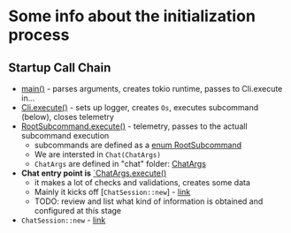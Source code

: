 # Some info about the initialization process

## Startup Call Chain
- [main()](../../crates/chat-cli/src/main.rs) - parses arguments, creates tokio runtime, passes to Cli.execute in...
- [Cli.execute()](../../crates/chat-cli/src/cli/mod.rs#L217) - sets up logger, creates `Os`, executes subcommand (below), closes telemetry
- [RootSubcommand.execute()](../../crates/chat-cli/src/cli/mod.rs#L139) - telemetry, passes to the actuall subcommand execution
  - subcommands are defined as a [enum RootSubcommand](../../crates/chat-cli/src/cli/mod.rs#L93)
  - We are intersted in `Chat(ChatArgs)`
  - `ChatArgs` are defined in "chat" folder:  [ChatArgs](../../crates/chat-cli/src/cli/chat/mod.rs#L210)
- **Chat entry point is** [`ChatArgs.execute()](../../crates/chat-cli/src/cli/chat/mod.rs#L238)
    - it makes a lot of checks and validations, creates some data
    - Mainly it kicks off [`ChatSession::new`] - [link](../../crates/chat-cli/src/cli/chat/mod.rs#L422)
    - TODO: review and list what kind of information is obtained and configured at this stage
- `ChatSession::new` - [link](../../crates/chat-cli/src/cli/chat/mod.rs#L604)


